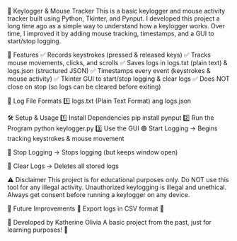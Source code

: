 🔹 Keylogger & Mouse Tracker
This is a basic keylogger and mouse activity tracker built using Python, Tkinter, and Pynput. I developed this project a long time ago as a simple way to understand how a keylogger works. Over time, I improved it by adding mouse tracking, timestamps, and a GUI to start/stop logging.

📌 Features
✅ Records keystrokes (pressed & released keys)
✅ Tracks mouse movements, clicks, and scrolls
✅ Saves logs in logs.txt (plain text) & logs.json (structured JSON)
✅ Timestamps every event (keystrokes & mouse activity)
✅ Tkinter GUI to start/stop logging & clear logs
✅ Does NOT close on stop (so logs can be cleared before exiting)

📂 Log File Formats
1️⃣ logs.txt (Plain Text Format) ang logs.json

🛠️ Setup & Usage
1️⃣ Install Dependencies
pip install pynput
2️⃣ Run the Program
python keylogger.py
3️⃣ Use the GUI
🟢 Start Logging → Begins tracking keystrokes & mouse movement

🔴 Stop Logging → Stops logging (but keeps window open)

🧹 Clear Logs → Deletes all stored logs

⚠️ Disclaimer
This project is for educational purposes only. Do NOT use this tool for any illegal activity. Unauthorized keylogging is illegal and unethical. Always get consent before running a keylogger on any device.

📌 Future Improvements
🔹 Export logs in CSV format 📜

🔹 Developed by Katherine Olivia
A basic project from the past, just for learning purposes! 🚀
